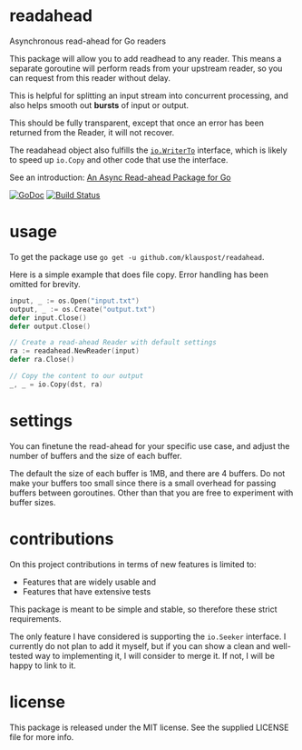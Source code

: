# readahead
Asynchronous read-ahead for Go readers

This package will allow you to add readhead to any reader. This means a separate goroutine will perform reads from your upstream reader, so you can request from this reader without delay.

This is helpful for splitting an input stream into concurrent processing, and also helps smooth out **bursts** of input or output.

This should be fully transparent, except that once an error has been returned from the Reader, it will not recover.

The readahead object also fulfills the [`io.WriterTo`](https://golang.org/pkg/io/#WriterTo) interface, which is likely to speed up `io.Copy` and other code that use the interface.

See an introduction: [An Async Read-ahead Package for Go](https://blog.klauspost.com/an-async-read-ahead-package-for-go/)

[![GoDoc][1]][2] [![Build Status][3]][4]

[1]: https://godoc.org/github.com/klauspost/readahead?status.svg
[2]: https://godoc.org/github.com/klauspost/readahead
[3]: https://travis-ci.org/klauspost/readahead.svg
[4]: https://travis-ci.org/klauspost/readahead

# usage

To get the package use `go get -u github.com/klauspost/readahead`.

Here is a simple example that does file copy. Error handling has been omitted for brevity.
```Go
input, _ := os.Open("input.txt")
output, _ := os.Create("output.txt")
defer input.Close()
defer output.Close()

// Create a read-ahead Reader with default settings
ra := readahead.NewReader(input)
defer ra.Close()

// Copy the content to our output
_, _ = io.Copy(dst, ra)
```

# settings

You can finetune the read-ahead for your specific use case, and adjust the number of buffers and the size of each buffer.

The default the size of each buffer is 1MB, and there are 4 buffers. Do not make your buffers too small since there is a small overhead for passing buffers between goroutines. Other than that you are free to experiment with buffer sizes.

# contributions

On this project contributions in terms of new features is limited to:

* Features that are widely usable and
* Features that have extensive tests

This package is meant to be simple and stable, so therefore these strict requirements.

The only feature I have considered is supporting the `io.Seeker` interface. I currently do not plan to add it myself, but if you can show a clean and well-tested way to implementing it, I will consider to merge it. If not, I will be happy to link to it.

# license

This package is released under the MIT license. See the supplied LICENSE file for more info.

